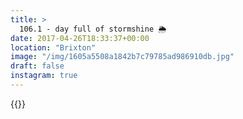 ```yaml
---
title: >
  106.1 - day full of stormshine 🌦
date: 2017-04-26T18:33:37+00:00
location: "Brixton"
image: "/img/1605a5508a1842b7c79785ad986910db.jpg"
draft: false
instagram: true
---
```


{{<photo src="/img/1605a5508a1842b7c79785ad986910db.jpg">}}
